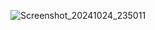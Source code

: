 ![Screenshot_20241024_235011](https://github.com/user-attachments/assets/dd5c76b6-9231-45e7-9804-9a6333fc6f4a)
